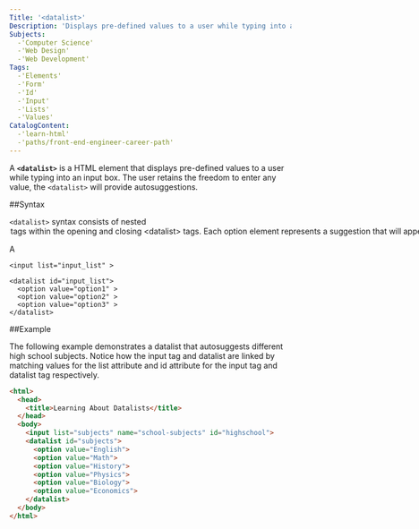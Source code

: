 ```yaml
---
Title: '<datalist>'
Description: 'Displays pre-defined values to a user while typing into an input box.'
Subjects:
  -'Computer Science'
  -'Web Design'
  -'Web Development'
Tags:
  -'Elements'
  -'Form'
  -'Id'
  -'Input'
  -'Lists'
  -'Values'
CatalogContent:
  -'learn-html'
  -'paths/front-end-engineer-career-path'
---
```


A **`<datalist>`** is a HTML element that displays pre-defined values to a user while typing into an input box. The user retains the freedom to enter any value, the `<datalist>` will provide autosuggestions.

##Syntax

`<datalist>` syntax consists of nested <option> tags within the opening and closing `<datalist>` tags. Each option element represents a suggestion that will appear on a drop-down list when a user types in a input box.

A <datalist> is linked to a an <input> element by matching the list attribute of the <input> element with the id attribute of the <datalist> like the following:

```pseudo
<input list="input_list" >

<datalist id="input_list">
  <option value="option1" >
  <option value="option2" >
  <option value="option3" >
</datalist>
```

##Example

The following example demonstrates a datalist that autosuggests different high school subjects. Notice how the input tag and datalist are linked by matching values for the list attribute and id attribute for the input tag and datalist tag respectively.

```HTML
<html>
  <head>
    <title>Learning About Datalists</title>
  </head>
  <body>
    <input list="subjects" name="school-subjects" id="highschool">
    <datalist id="subjects">
      <option value="English">
      <option value="Math">
      <option value="History">
      <option value="Physics">
      <option value="Biology">
      <option value="Economics">
    </datalist>
  </body>
</html>
```
